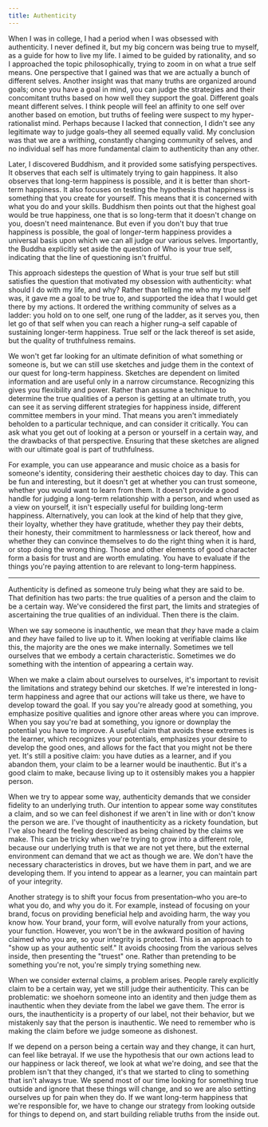 ```yaml
---
title: Authenticity
---
```


When I was in college, I had a period when I was obsessed with authenticity. I never defined it, but my big concern was being true to myself, as a guide for how to live my life. I aimed to be guided by rationality, and so I approached the topic philosophically, trying to zoom in on what a true self means. One perspective that I gained was that we are actually a bunch of different selves. Another insight was that many truths are organized around goals; once you have a goal in mind, you can judge the strategies and their concomitant truths based on how well they support the goal. Different goals meant different selves. I think people will feel an affinity to one self over another based on emotion, but truths of feeling were suspect to my hyper-rationalist mind. Perhaps because I lacked that connection, I didn't see any legitimate way to judge goals–they all seemed equally valid. My conclusion was that we are a writhing, constantly changing community of selves, and no individual self has more fundamental claim to authenticity than any other.

Later, I discovered Buddhism, and it provided some satisfying perspectives. It observes that each self is ultimately trying to gain happiness. It also observes that long-term happiness is possible, and it is better than short-term happiness. It also focuses on testing the hypothesis that happiness is something that you create for yourself. This means that it is concerned with what you do and your skills. Buddhism then points out that the highest goal would be true happiness, one that is so long-term that it doesn't change on you, doesn't need maintenance. But even if you don't buy that true happiness is possible, the goal of long*er*-term happiness provides a universal basis upon which we can all judge our various selves. Importantly, the Buddha explicitly set aside the question of Who is your true self, indicating that the line of questioning isn't fruitful.

This approach sidesteps the question of What is your true self but still satisfies the question that motivated my obsession with authenticity: what should I do with my life, and why? Rather than telling me who my true self was, it gave me a goal to be true to, and supported the idea that I would get there by my actions. It ordered the writhing community of selves as a ladder: you hold on to one self, one rung of the ladder, as it serves you, then let go of that self when you can reach a higher rung–a self capable of sustaining longer-term happiness. True self or the lack thereof is set aside, but the quality of truthfulness remains.

We won't get far looking for an ultimate definition of what something or someone is, but we can still use sketches and judge them in the context of our quest for long-term happiness. Sketches are dependent on limited information and are useful only in a narrow circumstance. Recognizing this gives you flexibility and power. Rather than assume a technique to determine the true qualities of a person is getting at an ultimate truth, you can see it as serving different strategies for happiness inside, different committee members in your mind. That means you aren't immediately beholden to a particular technique, and can consider it critically. You can ask what you get out of looking at a person or yourself in a certain way, and the drawbacks of that perspective. Ensuring that these sketches are aligned with our ultimate goal is part of truthfulness. 

For example, you can use appearance and music choice as a basis for someone's identity, considering their aesthetic choices day to day. This can be fun and interesting, but it doesn't get at whether you can trust someone, whether you would want to learn from them. It doesn't provide a good handle for judging a long-term relationship with a person, and when used as a view on yourself, it isn't especially useful for building long-term happiness. Alternatively, you can look at the kind of help that they give, their loyalty, whether they have gratitude, whether they pay their debts, their honesty, their commitment to harmlessness or lack thereof, how and whether they can convince themselves to do the right thing when it is hard, or stop doing the wrong thing. Those and other elements of good character form a basis for trust and are worth emulating. You have to evaluate if the things you're paying attention to are relevant to long-term happiness.

---

Authenticity is defined as someone truly being what they are said to be. That definition has two parts: the true qualities of a person and the claim to be a certain way. We've considered the first part, the limits and strategies of ascertaining the true qualities of an individual. Then there is the claim.  

When we say someone is inauthentic, we mean that *they* have made a claim and *they* have failed to live up to it. When looking at verifiable claims like this, the majority are the ones we make internally. Sometimes we tell ourselves that we embody a certain characteristic. Sometimes we do something with the intention of appearing a certain way.

When we make a claim about ourselves to ourselves, it's important to revisit the limitations and strategy behind our sketches. If we're interested in long-term happiness and agree that our actions will take us there, we have to develop toward the goal. If you say you're already good at something, you emphasize positive qualities and ignore other areas where you can improve. When you say you're bad at something, you ignore or downplay the potential you have to improve. A useful claim that avoids these extremes is the learner, which recognizes your potentials, emphasizes your desire to develop the good ones, and allows for the fact that you might not be there yet. It's still a positive claim: you have duties as a learner, and if you abandon them, your claim to be a learner would be inauthentic. But it's a good claim to make, because living up to it ostensibly makes you a happier person.

When we try to appear some way, authenticity demands that we consider fidelity to an underlying truth. Our intention to appear some way constitutes a claim, and so we can feel dishonest if we aren't in line with or don't know the person we are. I've thought of inauthenticity as a rickety foundation, but I've also heard the feeling described as being chained by the claims we make. This can be tricky when we're trying to grow into a different role, because our underlying truth is that we are not yet there, but the external environment can demand that we act as though we are. We don't have the necessary characteristics in droves, but we have them in part, and we are developing them. If you intend to appear as a learner, you can maintain part of your integrity. 

Another strategy is to shift your focus from presentation–who you are–to what you do, and why you do it. For example, instead of focusing on your brand, focus on providing beneficial help and avoiding harm, the way you know how. Your brand, your form, will evolve naturally from your actions, your function. However, you won't be in the awkward position of having claimed who you are, so your integrity is protected. This is an approach to "show up as your authentic self." It avoids choosing from the various selves inside, then presenting the "truest" one. Rather than pretending to be something you're not, you're simply trying something new.

When we consider external claims, a problem arises. People rarely explicitly claim to be a certain way, yet we still judge their authenticity. This can be problematic: we shoehorn someone into an identity and then judge them as inauthentic when they deviate from the label we gave them. The error is ours, the inauthenticity is a property of our label, not their behavior, but we mistakenly say that the person is inauthentic. We need to remember who is making the claim before we judge someone as dishonest. 

If we depend on a person being a certain way and they change, it can hurt, can feel like betrayal. If we use the hypothesis that our own actions lead to our happiness or lack thereof, we look at what we're doing, and see that the problem isn't that they changed, it's that we started to cling to something that isn't always true. We spend most of our time looking for something true outside and ignore that these things will change, and so we are also setting ourselves up for pain when they do. If we want long-term happiness that we're responsible for, we have to change our strategy from looking outside for things to depend on, and start building reliable truths from the inside out. 